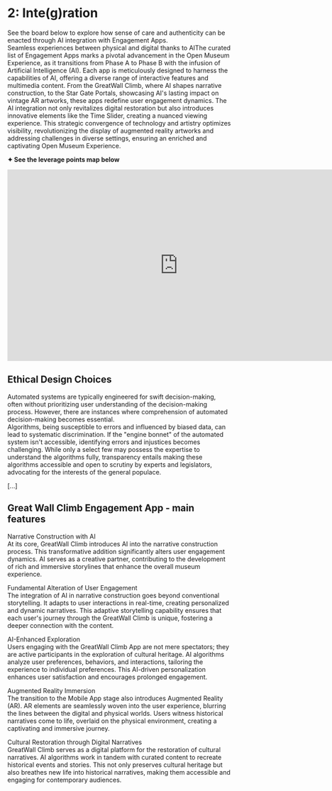 # 2: Inte(g)ration

See the board below to explore how sense of care and authenticity can be enacted through AI integration with Engagement Apps. 
<br> Seamless experiences between physical and digital thanks to AIThe curated list of Engagement Apps marks a pivotal advancement in the Open Museum Experience, as it transitions from Phase A to Phase B with the infusion of Artificial Intelligence (AI). Each app is meticulously designed to harness the capabilities of AI, offering a diverse range of interactive features and multimedia content. From the GreatWall Climb, where AI shapes narrative construction, to the Star Gate Portals, showcasing AI's lasting impact on vintage AR artworks, these apps redefine user engagement dynamics. The AI integration not only revitalizes digital restoration but also introduces innovative elements like the Time Slider, creating a nuanced viewing experience. This strategic convergence of technology and artistry optimizes visibility, revolutionizing the display of augmented reality artworks and addressing challenges in diverse settings, ensuring an enriched and captivating Open Museum Experience.

<b> ✦ See the leverage points map below </b>
<iframe width="768" height="432" src="https://miro.com/app/live-embed/uXjVNfq63fI=/?moveToViewport=-1653,-201,2538,1179&embedId=287487744021" frameborder="0" scrolling="no" allow="fullscreen; clipboard-read; clipboard-write" allowfullscreen></iframe>

## Ethical Design Choices
Automated systems are typically engineered for swift decision-making, often without prioritizing user understanding of the decision-making process. However, there are instances where comprehension of automated decision-making becomes essential. <br>
Algorithms, being susceptible to errors and influenced by biased data, can lead to systematic discrimination. If the "engine bonnet" of the automated system isn't accessible, identifying errors and injustices becomes challenging. While only a select few may possess the expertise to understand the algorithms fully, transparency entails making these algorithms accessible and open to scrutiny by experts and legislators, advocating for the interests of the general populace.

[...]



## Great Wall Climb Engagement App - main features
Narrative Construction with AI <br>
At its core, GreatWall Climb introduces AI into the narrative construction process. This transformative addition significantly alters user engagement dynamics. AI serves as a creative partner, contributing to the development of rich and immersive storylines that enhance the overall museum experience.

Fundamental Alteration of User Engagement <br>
The integration of AI in narrative construction goes beyond conventional storytelling. It adapts to user interactions in real-time, creating personalized and dynamic narratives. This adaptive storytelling capability ensures that each user's journey through the GreatWall Climb is unique, fostering a deeper connection with the content.

AI-Enhanced Exploration <br>
Users engaging with the GreatWall Climb App are not mere spectators; they are active participants in the exploration of cultural heritage. AI algorithms analyze user preferences, behaviors, and interactions, tailoring the experience to individual preferences. This AI-driven personalization enhances user satisfaction and encourages prolonged engagement.

Augmented Reality Immersion <br>
The transition to the Mobile App stage also introduces Augmented Reality (AR). AR elements are seamlessly woven into the user experience, blurring the lines between the digital and physical worlds. Users witness historical narratives come to life, overlaid on the physical environment, creating a captivating and immersive journey.

Cultural Restoration through Digital Narratives <br> 
GreatWall Climb serves as a digital platform for the restoration of cultural narratives. AI algorithms work in tandem with curated content to recreate historical events and stories. This not only preserves cultural heritage but also breathes new life into historical narratives, making them accessible and engaging for contemporary audiences.



